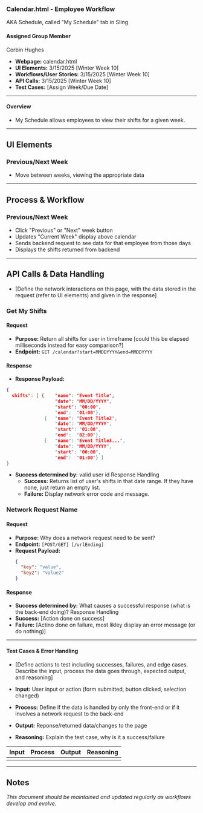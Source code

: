### **Calendar.html - Employee Workflow**
AKA Schedule, called "My Schedule" tab in Sling

#### **Assigned Group Member**
Corbin Hughes
- **Webpage:** calendar.html
- **UI Elements:** 3/15/2025 [Winter Week 10]
- **Workflows/User Stories:** 3/15/2025 [Winter Week 10]
- **API Calls:** 3/15/2025 [Winter Week 10]
- **Test Cases:** [Assign Week/Due Date]

---
#### **Overview**
- My Schedule allows employees to view their shifts for a given week.

---
## **UI Elements**
### Previous/Next Week
- Move between weeks, viewing the appropriate data

---
## **Process & Workflow**
### Previous/Next Week
- Click "Previous" or "Next" week button
- Updates "Current Week" display above calendar
- Sends backend request to see data for that employee from those days
- Displays the shifts returned from backend

---
## **API Calls & Data Handling**
- [Define the network interactions on this page, with the data stored in the request (refer to UI elements) and given in the response]


### Get My Shifts
#### Request
- **Purpose:** Return all shifts for user in timeframe
  [could this be elapsed milliseconds instead for easy comparison?]
- **Endpoint:** `GET /calendar?start=MMDDYYYY&end=MMDDYYYY`

#### Response
   - **Response Payload:**
  ```json
  {
    shifts": [ {    "name": "Event Title",
                    "date": "MM/DD/YYYY",
                    "start": "00:00",
                    "end":  "01:00"},
                {   "name": "Event Title2",
                    "date": "MM/DD/YYYY",
                    "start": "01:00",
                    "end":  "02:00"},
                {   "name": "Event Title3...",
                    "date": "MM/DD/YYYY",
                    "start": "00:00",
                    "end":  "01:00"} ]
  }
  ```
- **Success determined by:** valid user id
Response Handling
  - **Success:** Returns list of user's shifts in that date range. If they have none, just return an empty list.
  - **Failure:** Display network error code and message.

### Network Request Name
#### Request
- **Purpose:** Why does a network request need to be sent?
- **Endpoint:** `[POST/GET] [/urlEnding]`
- **Request Payload:**
  ```json
  {
    "key": "value",
    "key2": "value2"
  }
  ```
#### Response
  - **Success determined by:** What causes a successful response (what is the back-end doing)?
Response Handling
  - **Success:** [Action done on success]
  - **Failure:** [Actino done on failure, most likley display an error message (or do nothing)]


---
#### **Test Cases & Error Handling**
- [Define actions to test including successes, failures, and edge cases. Describe the input, process the data goes through, expected output, and reasoning]

- **Input:** User input or action (form submitted, button clicked, selection changed)
- **Process:** Define if the data is handled by only the front-end or if it involves a network request to the back-end
- **Output:** Reponse/returned data/changes to the page
- **Reasoning:** Explain the test case, why is it a success/failure

| Input | Process | Output |  Reasoning |
| :--: | :--: | :--: | :--: |
|  |  |  |  |

---
## Notes
*This document should be maintained and updated regularly as workflows develop and evolve.*

